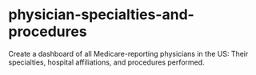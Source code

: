 # physician-specialties-and-procedures
 Create a dashboard of all Medicare-reporting physicians in the US: Their specialties, hospital affiliations, and procedures performed.
